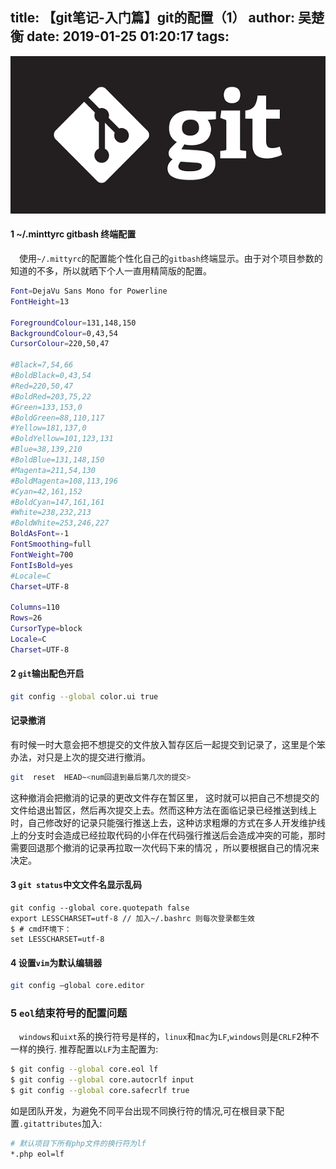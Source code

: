 title: 【git笔记-入门篇】git的配置（1）
author: 吴楚衡
date: 2019-01-25 01:20:17
tags:
---
![](/images/20190125/201901250916.png)

#### 1 ~/.minttyrc gitbash 终端配置
&emsp;使用`~/.mittyrc`的配置能个性化自己的`gitbash`终端显示。由于对个项目参数的知道的不多，所以就晒下个人一直用精简版的配置。 
<!--more-->

``` bash 
Font=DejaVu Sans Mono for Powerline
FontHeight=13

ForegroundColour=131,148,150
BackgroundColour=0,43,54
CursorColour=220,50,47

#Black=7,54,66
#BoldBlack=0,43,54
#Red=220,50,47
#BoldRed=203,75,22
#Green=133,153,0
#BoldGreen=88,110,117
#Yellow=181,137,0
#BoldYellow=101,123,131
#Blue=38,139,210
#BoldBlue=131,148,150
#Magenta=211,54,130
#BoldMagenta=108,113,196
#Cyan=42,161,152
#BoldCyan=147,161,161
#White=238,232,213
#BoldWhite=253,246,227
BoldAsFont=-1
FontSmoothing=full
FontWeight=700
FontIsBold=yes
#Locale=C
Charset=UTF-8

Columns=110
Rows=26
CursorType=block
Locale=C
Charset=UTF-8
```
#### 2 	`git`输出配色开启
``` bash
git config --global color.ui true
```

#### 记录撤消
有时候一时大意会把不想提交的文件放入暂存区后一起提交到记录了，这里是个笨办法，对只是上次的提交进行撤消。
``` bash 
git  reset  HEAD~<num回退到最后第几次的提交>
```
这种撤消会把撤消的记录的更改文件存在暂区里， 这时就可以把自己不想提交的文件给退出暂区，然后再次提交上去。然而这种方法在面临记录已经推送到线上时，自己修改好的记录只能强行推送上去，这种访求粗爆的方式在多人开发维护线上的分支时会造成已经拉取代码的小伴在代码强行推送后会造成冲突的可能，那时需要回退那个撤消的记录再拉取一次代码下来的情况 ，所以要根据自己的情况来决定。


#### 3 `git status`中文文件名显示乱码

```
git config --global core.quotepath false
export LESSCHARSET=utf-8 // 加入~/.bashrc 则每次登录都生效
$ # cmd环境下：
set LESSCHARSET=utf-8
```
#### 4 设置`vim`为默认编辑器

``` bash 
git config –global core.editor
```

### 5 `eol`结束符号的配置问题
&emsp;`windows`和`uixt`系的换行符号是样的，`linux`和`mac`为`LF`,`windows`则是`CRLF`2种不一样的换行.
推荐配置以`LF`为主配置为:
``` bash 
$ git config --global core.eol lf
$ git config --global core.autocrlf input
$ git config --global core.safecrlf true
```

如是团队开发，为避免不同平台出现不同换行符的情况,可在根目录下配置`.gitattributes`加入:

``` bash 
# 默认项目下所有php文件的换行符为lf
*.php eol=lf
```


